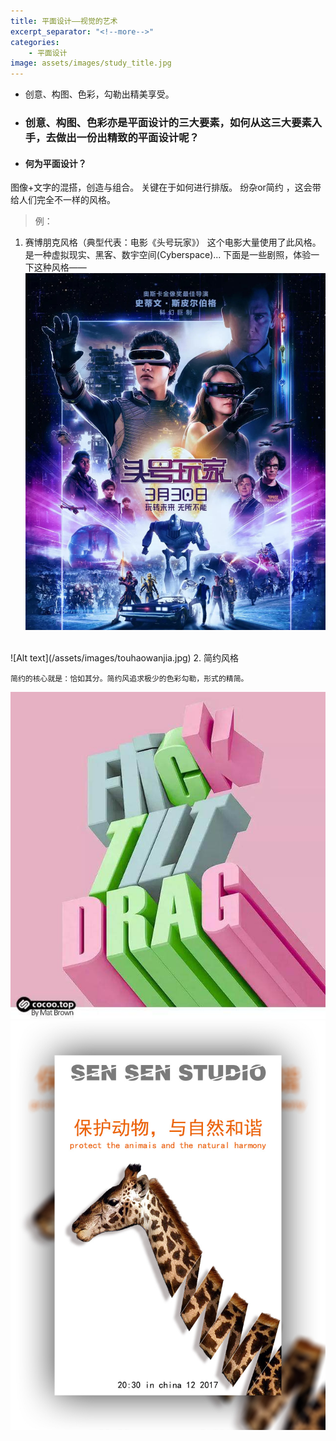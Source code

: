 ```yaml
---
title: 平面设计——视觉的艺术
excerpt_separator: "<!--more-->"
categories:
    - 平面设计
image: assets/images/study_title.jpg
---
```

+ 创意、构图、色彩，勾勒出精美享受。
<!--more-->

+ ### 创意、构图、色彩亦是平面设计的三大要素，如何从这三大要素入手，去做出一份出精致的平面设计呢？

+ #### 何为平面设计？
图像+文字的混搭，创造与组合。
关键在于如何进行排版。 纷杂or简约 ，这会带给人们完全不一样的风格。
> 例：
1. 赛博朋克风格（典型代表：电影《头号玩家》）
这个电影大量使用了此风格。是一种虚拟现实、黑客、数宇空间(Cyberspace)...
下面是一些剧照，体验一下这种风格——
![Alt text](/assets/images/saibopengke.jpg)
<br>
![Alt text](/assets/images/touhaowanjia.jpg)
2. 简约风格

```
简约的核心就是：恰如其分。简约风追求极少的色彩勾勒，形式的精简。
```

![Alt text](/assets/images/brief_pink.jpg)
![Alt text](/assets/images/brief_giraffe.jpg)
<br>



